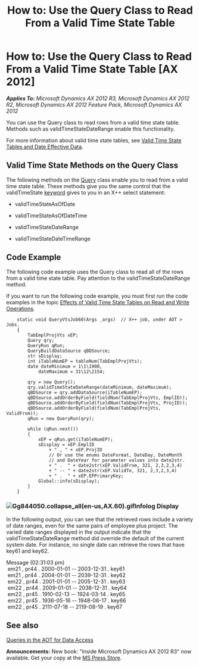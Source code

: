 ﻿---
title: 'How to: Use the Query Class to Read From a Valid Time State Table'
TOCTitle: 'How to: Use the Query Class to Read From a Valid Time State Table'
ms:assetid: 1b2b9398-64a4-4c75-aeee-b38269427b2e
ms:mtpsurl: https://msdn.microsoft.com/en-us/library/Gg844050(v=AX.60)
ms:contentKeyID: 35241411
ms.date: 05/18/2015
mtps_version: v=AX.60
---

# How to: Use the Query Class to Read From a Valid Time State Table [AX 2012]


_**Applies To:** Microsoft Dynamics AX 2012 R3, Microsoft Dynamics AX 2012 R2, Microsoft Dynamics AX 2012 Feature Pack, Microsoft Dynamics AX 2012_

You can use the Query class to read rows from a valid time state table. Methods such as validTimeStateDateRange enable this functionality.

For more information about valid time state tables, see [Valid Time State Tables and Date Effective Data](valid-time-state-tables-and-date-effective-data.md).

## Valid Time State Methods on the Query Class

 The following methods on the [Query](https://msdn.microsoft.com/en-us/library/gg913387\(v=ax.60\)) class enable you to read from a valid time state table. These methods give you the same control that the validTimeState [keyword](x-keywords.md) gives to you in an X++ select statement:

  - validTimeStateAsOfDate

  - validTimeStateAsOfDateTime

  - validTimeStateDateRange

  - validTimeStateDateTimeRange

## Code Example

The following code example uses the Query class to read all of the rows from a valid time state table. Pay attention to the validTimeStateDateRange method.

If you want to run the following code example, you must first run the code examples in the topic [Effects of Valid Time State Tables on Read and Write Operations](effects-of-valid-time-state-tables-on-read-and-write-operations.md).
```X++  
    static void QueryVtsJob60(Args _args)  // X++ job, under AOT > Jobs.
    {
        TabEmplProjVts xEP;
        Query qry;
        QueryRun qRun;
        QueryBuildDataSource qBDSource;
        str sDisplay;
        int iTableNumEP = tableNum(TabEmplProjVts);
        date dateMinimum = 1\1\1900,
            dateMaximum = 31\12\2154;
        
        qry = new Query();
        qry.validTimeStateDateRange(dateMinimum, dateMaximum);
        qBDSource = qry.addDataSource(iTableNumEP);
        qBDSource.addOrderByField(fieldNum(TabEmplProjVts, EmplID));
        qBDSource.addOrderByField(fieldNum(TabEmplProjVts, ProjID));
        qBDSource.addOrderByField(fieldNum(TabEmplProjVts, ValidFrom));
        qRun = new QueryRun(qry);
    
        while (qRun.next())
        {
            xEP = qRun.get(iTableNumEP);
            sDisplay = xEP.EmplID
                + " , " + xEP.ProjID
                // Or use the enums DateFormat, DateDay, DateMonth
                // and DateYear for parameter values into date2str.
                + " .  " + date2str(xEP.ValidFrom, 321, 2,3,2,3,4)
                + " -- " + date2str(xEP.ValidTo, 321, 2,3,2,3,4)
                + " .  " + xEP.EPPrimaryKey;
            Global::info(sDisplay);
        }
    }
```
### ![Gg844050.collapse\_all(en-us,AX.60).gif](images/Gg863931.collapse_all(en-us,AX.60).gif "Gg844050.collapse_all(en-us,AX.60).gif")Infolog Display

In the following output, you can see that the retrieved rows include a variety of date ranges, even for the same pairs of employee plus project. The varied date ranges displayed in the output indicate that the validTimeStateDateRange method did override the default of the current system date. For instance, no single date can retrieve the rows that have key61 and key62.

Message (02:31:03 pm)   
 em21 , pr44 . 2000-01-01 -- 2003-12-31 . key61   
 em21 , pr44 . 2004-01-01 -- 2039-12-31 . key62   
 em22 , pr44 . 2001-01-01 -- 2005-12-31 . key63   
 em22 , pr44 . 2009-01-01 -- 2038-12-31 . key64   
 em22 , pr45 . 1910-02-13 -- 1924-03-14 . key65   
 em22 , pr45 . 1936-05-16 -- 1948-06-17 . key66   
 em22 , pr45 . 2111-07-18 -- 2119-08-19 . key67

## See also

[Queries in the AOT for Data Access](queries-in-the-aot-for-data-access.md)

  
**Announcements:** New book: "Inside Microsoft Dynamics AX 2012 R3" now available. Get your copy at the [MS Press Store](https://www.microsoftpressstore.com/store/inside-microsoft-dynamics-ax-2012-r3-9780735685109).


